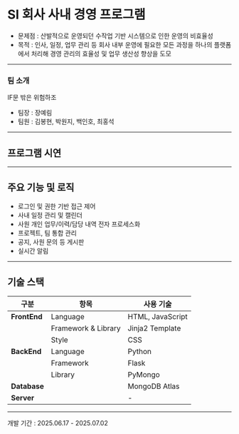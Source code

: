 # SI 회사 사내 경영 프로그램
- 문제점 : 산발적으로 운영되던 수작업 기반 시스템으로 인한 운영의 비효율성
- 목적 : 인사, 일정, 업무 관리 등 회사 내부 운영에 필요한 모든 과정을 하나의 플랫폼에서 처리해 경영 관리의 효율성 및 업무 생산성 향상을 도모
---
### 팀 소개
IF문 밖은 위험하조
- 팀장 : 장예림
- 팀원 : 김봉현, 박원지, 백인호, 최홍석
---
## 프로그램 시연
---

## 주요 기능 및 로직
- 로그인 및 권한 기반 접근 제어
- 사내 일정 관리 및 캘린더
- 사원 개인 업무/이력/담당 내역 전자 프로세스화
- 프로젝트, 팀  통합 관리
- 공지, 사원 문의 등 게시판
- 실시간 알림
---
## 기술 스택

| 구분           | 항목                  | 사용 기술                                  |
|---------------|-----------------------|--------------------------------------------|
| **FrontEnd**  | Language              | HTML, JavaScript                           |
|               | Framework & Library   | Jinja2 Template                            |
|               | Style                 | CSS                                        |
| **BackEnd**   | Language              | Python                                     |
|               | Framework             | Flask                                      |
|               | Library               | PyMongo                                    |
| **Database**  |                       | MongoDB Atlas                              |
| **Server**    |                       | -                                          |
---
개발 기간 : 2025.06.17 - 2025.07.02